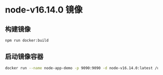 # node-v16.14.0 镜像

## 构建镜像

```sh
npm run docker:build
```

## 启动镜像容器

```sh
docker run --name node-app-demo -p 9090:9090 -d node-v16.14.0:latest /usr/sbin/init
```




